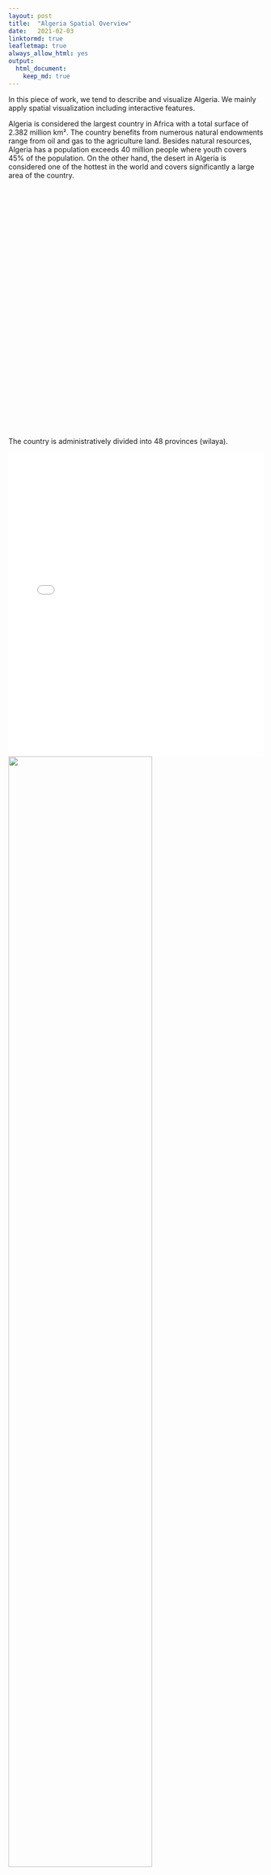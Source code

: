 ```yaml
---
layout: post
title:  "Algeria Spatial Overview"
date:   2021-02-03
linktormd: true
leafletmap: true
always_allow_html: yes
output:
  html_document:
    keep_md: true
---
```


In this piece of work, we tend to describe and visualize Algeria. We mainly apply spatial visualization including interactive features.

Algeria is considered the largest country in Africa with a total surface of 2.382 million km². The country benefits from numerous natural endowments range from oil and gas to the agriculture land. Besides natural resources, Algeria has a population exceeds 40 million people where youth covers 45% of the population. On the other hand, the desert in Algeria is considered one of the hottest in the world and covers significantly a large area of the country. 

<!--html_preserve-->

<div id="htmlwidget-b4cda5125ecb3c25a88d"
class="widgetframe html-widget" style="width:100%;height:480px;">

</div>

<script type="application/json" data-for="htmlwidget-b4cda5125ecb3c25a88d">{"x":{"url":"2021-02-03-Algeria-Map_files/figure-gfm//widgets/widget_unnamed-chunk-2.html","options":{"xdomain":"*","allowfullscreen":false,"lazyload":false}},"evals":[],"jsHooks":[]}</script>
<!--/html_preserve-->


The country is administratively divided into 48 provinces (wilaya). 

<iframe src="predoc_map.html" height="600px" width="100%" style="border:none;"></iframe>

<img src="/Miloud_Lacheheb/static/assets/img/blog/AlgMap.png" width="75%">

